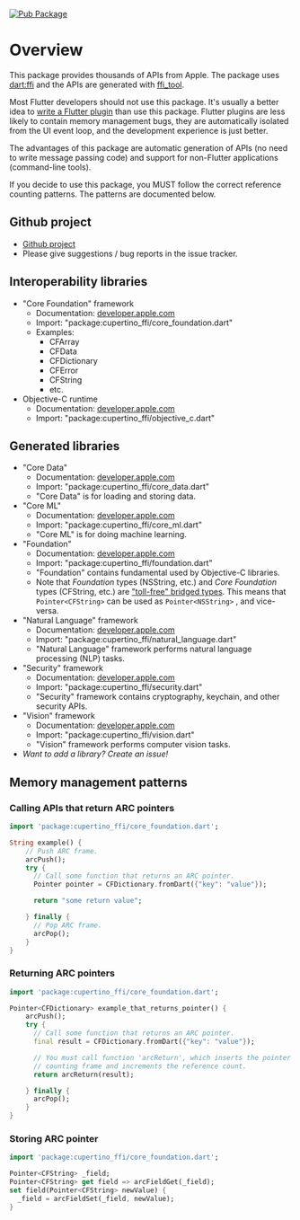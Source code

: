 [![Pub Package](https://img.shields.io/pub/v/cupertino_ffi.svg)](https://pub.dartlang.org/packages/cupertino_ffi)

# Overview

This package provides thousands of APIs from Apple. The package uses
[dart:ffi](https://dart.dev/guides/libraries/c-interop) and the APIs are generated with
[ffi_tool](https://pub.dev/packages/ffi_tool).

Most Flutter developers should not use this package. It's usually a better idea to
[write a Flutter plugin](https://flutter.dev/docs/development/packages-and-plugins/developing-packages)
than use this package. Flutter plugins are less likely to contain memory management bugs, they are
automatically isolated from the UI event loop, and the development experience is just better.

The advantages of this package are automatic generation of APIs (no need to write message passing
code) and support for non-Flutter applications (command-line tools).

If you decide to use this package, you MUST follow the correct reference counting patterns. The
patterns are documented below.

## Github project
  * [Github project](https://github.com/dart-interop/cupertino_ffi)
  * Please give suggestions / bug reports in the issue tracker.

## Interoperability libraries
  * "Core Foundation" framework
    * Documentation: [developer.apple.com](https://developer.apple.com/documentation/corefoundation)
    * Import: "package:cupertino_ffi/core_foundation.dart"
    * Examples:
      * CFArray
      * CFData
      * CFDictionary
      * CFError
      * CFString
      * etc.
  * Objective-C runtime
    * Documentation: [developer.apple.com](https://developer.apple.com/documentation/objectivec/objective-c_runtime)
    * Import: "package:cupertino_ffi/objective_c.dart"

## Generated libraries
  * "Core Data"
    * Documentation: [developer.apple.com](https://developer.apple.com/documentation/coredata)
    * Import: "package:cupertino_ffi/core_data.dart"
    * "Core Data" is for loading and storing data.
  * "Core ML"
    * Documentation: [developer.apple.com](https://developer.apple.com/documentation/coreml)
    * Import: "package:cupertino_ffi/core_ml.dart"
    * "Core ML" is for doing machine learning.
  * "Foundation"
    * Documentation: [developer.apple.com](https://developer.apple.com/documentation/foundation)
    * Import: "package:cupertino_ffi/foundation.dart"
    * "Foundation" contains fundamental used by Objective-C libraries.
    * Note that _Foundation_ types (NSString, etc.) and _Core Foundation_ types (CFString,
      etc.) are ["toll-free" bridged types](https://developer.apple.com/library/archive/documentation/CoreFoundation/Conceptual/CFDesignConcepts/Articles/tollFreeBridgedTypes.html).
      This means that `Pointer<CFString>` can be used as `Pointer<NSString>` , and vice-versa.
  * "Natural Language" framework
    * Documentation: [developer.apple.com](https://developer.apple.com/documentation/vision)
    * Import: "package:cupertino_ffi/natural_language.dart"
    * "Natural Language" framework performs natural language processing (NLP) tasks.
  * "Security" framework
    * Documentation: [developer.apple.com](https://developer.apple.com/documentation/security)
    * Import: "package:cupertino_ffi/security.dart"
    * "Security" framework contains cryptography, keychain, and other security APIs.
  * "Vision" framework
    * Documentation: [developer.apple.com](https://developer.apple.com/documentation/vision)
    * Import: "package:cupertino_ffi/vision.dart"
    * "Vision" framework performs computer vision tasks.
  * _Want to add a library? Create an issue!_

## Memory management patterns
### Calling APIs that return ARC pointers
```dart
import 'package:cupertino_ffi/core_foundation.dart';

String example() {
    // Push ARC frame.
    arcPush();
    try {
      // Call some function that returns an ARC pointer.
      Pointer pointer = CFDictionary.fromDart({"key": "value"});

      return "some return value";

    } finally {
      // Pop ARC frame.
      arcPop();
    }
}
```

### Returning ARC pointers
```dart
import 'package:cupertino_ffi/core_foundation.dart';

Pointer<CFDictionary> example_that_returns_pointer() {
    arcPush();
    try {
      // Call some function that returns an ARC pointer.
      final result = CFDictionary.fromDart({"key": "value"});

      // You must call function 'arcReturn', which inserts the pointer into caller's reference
      // counting frame and increments the reference count.
      return arcReturn(result);

    } finally {
      arcPop();
    }
}
```

### Storing ARC pointer
```dart
import 'package:cupertino_ffi/core_foundation.dart';

Pointer<CFString> _field;
Pointer<CFString> get field => arcFieldGet(_field);
set field(Pointer<CFString> newValue) {
  _field = arcFieldSet(_field, newValue);
}
```